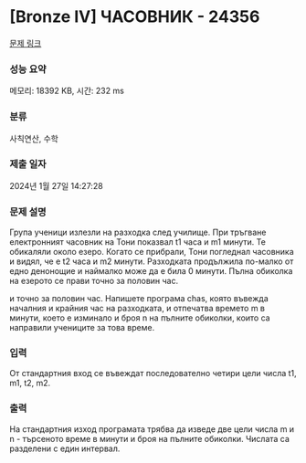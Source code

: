 # [Bronze IV] ЧАСОВНИК - 24356 

[문제 링크](https://www.acmicpc.net/problem/24356) 

### 성능 요약

메모리: 18392 KB, 시간: 232 ms

### 분류

사칙연산, 수학

### 제출 일자

2024년 1월 27일 14:27:28

### 문제 설명

<p>Група ученици излезли на разходка след училище. При тръгване електронният часовник на Тони показвал t1 часа и m1 минути. Те обикаляли около езеро. Когато се прибрали, Тони погледнал часовника и видял, че е t2 часа и m2 минути. Разходката продължила по-малко от едно денонощие и наймалко може да е била 0 минути. Пълна обиколка на езерото се прави точно за половин час.</p>

<p>и точно за половин час. Напишете програма chas, която въвежда началния и крайния час на разходката, и отпечатва времето m в минути, което е изминало и броя n на пълните обиколки, които са направили учениците за това време.</p>

### 입력 

 <p>От стандартния вход се въвеждат последователно четири цели числа t1, m1, t2, m2.</p>

### 출력 

 <p>На стандартния изход програмата трябва да изведе две цели числа m и n - търсеното време в минути и броя на пълните обиколки. Числата са разделени с един интервал.</p>

